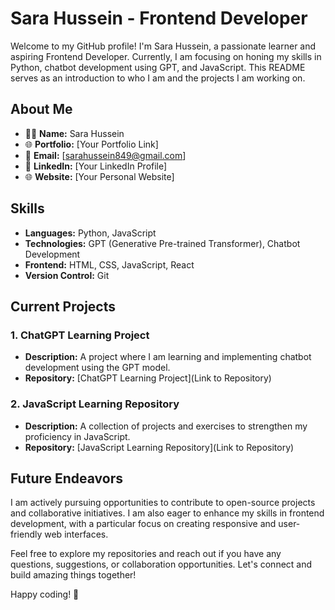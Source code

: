 # Sara Hussein - Frontend Developer

Welcome to my GitHub profile! I'm Sara Hussein, a passionate learner and aspiring Frontend Developer. Currently, I am focusing on honing my skills in Python, chatbot development using GPT, and JavaScript. This README serves as an introduction to who I am and the projects I am working on.

## About Me

- 👩‍💻 **Name:** Sara Hussein
- 🌐 **Portfolio:** [Your Portfolio Link]
- 📧 **Email:** [sarahussein849@gmail.com]
- 📱 **LinkedIn:** [Your LinkedIn Profile]
- 🌐 **Website:** [Your Personal Website]

## Skills

- **Languages:** Python, JavaScript
- **Technologies:** GPT (Generative Pre-trained Transformer), Chatbot Development
- **Frontend:** HTML, CSS, JavaScript, React
- **Version Control:** Git

## Current Projects

### 1. ChatGPT Learning Project

- **Description:** A project where I am learning and implementing chatbot development using the GPT model.
- **Repository:** [ChatGPT Learning Project](Link to Repository)

### 2. JavaScript Learning Repository

- **Description:** A collection of projects and exercises to strengthen my proficiency in JavaScript.
- **Repository:** [JavaScript Learning Repository](Link to Repository)

## Future Endeavors

I am actively pursuing opportunities to contribute to open-source projects and collaborative initiatives. I am also eager to enhance my skills in frontend development, with a particular focus on creating responsive and user-friendly web interfaces.

Feel free to explore my repositories and reach out if you have any questions, suggestions, or collaboration opportunities. Let's connect and build amazing things together!

Happy coding! 🚀

